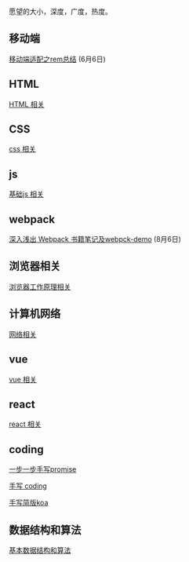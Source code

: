 愿望的大小，深度，广度，热度。

## 移动端

[移动端适配之rem总结](./mobile/rem.md) (6月6日)

## HTML

[HTML 相关](./html)

## CSS

[css 相关](./css)

## js

[基础js 相关](./basic-js)

## webpack

[深入浅出 Webpack 书籍笔记及webpck-demo](./webpack) (8月6日)

## 浏览器相关

[浏览器工作原理相关](./browser-works/browser.md)

## 计算机网络

[网络相关](./network)

## vue

[vue 相关](./vue/vue-note.md)

## react

[react 相关](./react)

## coding

[一步一步手写promise](./basic-js/promise/promise-note.md)

[手写 coding](./coding)

[手写简版koa](./koa)

## 数据结构和算法

[基本数据结构和算法](./coding/algorithm/algorithm-note.md)


